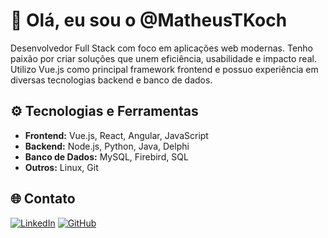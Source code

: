 # 👋 Olá, eu sou o @MatheusTKoch
Desenvolvedor Full Stack com foco em aplicações web modernas. Tenho paixão por criar soluções que unem eficiência, usabilidade e impacto real. Utilizo Vue.js como principal framework frontend e possuo experiência em diversas tecnologias backend e banco de dados.

## ⚙️ Tecnologias e Ferramentas
- **Frontend:** Vue.js, React, Angular, JavaScript
- **Backend:** Node.js, Python, Java, Delphi
- **Banco de Dados:** MySQL, Firebird, SQL
- **Outros:** Linux, Git

## 🌐 Contato
[![LinkedIn](https://img.shields.io/badge/LinkedIn-0077B5?style=flat-square&logo=linkedin&logoColor=white)](https://www.linkedin.com/in/matheus-trilha-koch-712806162/)
[![GitHub](https://img.shields.io/badge/GitHub-181717?style=flat-square&logo=github&logoColor=white)](https://github.com/MatheusTKoch)

<!---
MatheusTKoch/MatheusTKoch is a ✨ special ✨ repository because its `README.md` (this file) appears on your GitHub profile.
You can click the Preview link to take a look at your changes.
--->
